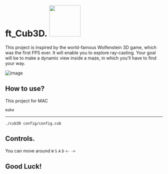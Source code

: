 # ft_Cub3D. <img src= "https://drive.google.com/uc?export=view&id=1ij2s7U1Mj6Z67PFnXx5uVwuEuZHTABWg" width=-100 height=100>

This project is inspired by the world-famous Wolfenstein 3D game, which was the first FPS ever. It will enable you to explore ray-casting. Your goal will be to make a dynamic view inside a maze, in which you’ll have to find your way.



![image](https://drive.google.com/uc?export=view&id=1yLwDuatmpZlS-dytOGBCkuCZjmXVOPwL)

## How to use?
This project for MAC

`make`
***

`./cub3D config/config.cub`

## Controls.

You can move around `W` `S` `A` `D` `<-` `->`

## Good Luck!

